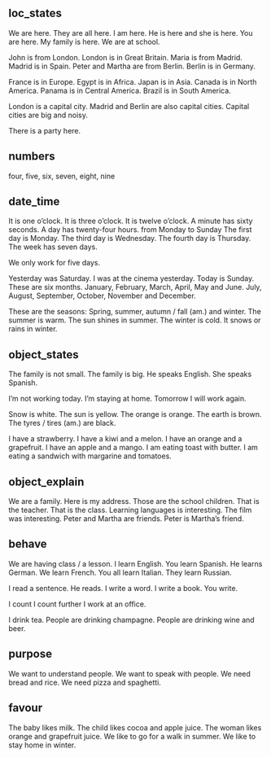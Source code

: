 ## loc_states
We are here.
They are all here.
I am here.
He is here and she is here.
You are here.
My family is here.
We are at school.

John is from London.
London is in Great Britain.
Maria is from Madrid.
Madrid is in Spain.
Peter and Martha are from Berlin.
Berlin is in Germany.

France is in Europe.
Egypt is in Africa.
Japan is in Asia.
Canada is in North America.
Panama is in Central America.
Brazil is in South America.

London is a capital city.
Madrid and Berlin are also capital cities.
Capital cities are big and noisy.

There is a party here.

## numbers
four, five, six, seven, eight, nine

## date_time
It is one o’clock.
It is three o’clock.
It is twelve o’clock.
A minute has sixty seconds.
A day has twenty-four hours.
from Monday to Sunday
The first day is Monday.
The third day is Wednesday.
The fourth day is Thursday.
The week has seven days.

We only work for five days.

Yesterday was Saturday.
I was at the cinema yesterday.
Today is Sunday.
These are six months.
January, February, March, April, May and June.
July, August, September, October, November and December.

These are the seasons:
    Spring, summer,
    autumn / fall (am.) and winter.
The summer is warm.
The sun shines in summer.
The winter is cold.
It snows or rains in winter.

## object_states
The family is not small.
The family is big.
He speaks English.
She speaks Spanish.

I’m not working today.
I’m staying at home.
Tomorrow I will work again.

Snow is white.
The sun is yellow.
The orange is orange.
The earth is brown.
The tyres / tires (am.) are black.

I have a strawberry.
I have a kiwi and a melon.
I have an orange and a grapefruit.
I have an apple and a mango.
I am eating toast with butter.
I am eating a sandwich with margarine and tomatoes.

## object_explain
We are a family.
Here is my address.
Those are the school children.
That is the teacher.
That is the class.
Learning languages is interesting.
The film was interesting.
Peter and Martha are friends.
Peter is Martha’s friend.

## behave
We are having class / a lesson.
I learn English.
You learn Spanish.
He learns German.
We learn French.
You all learn Italian.
They learn Russian.

I read a sentence.
He reads.
I write a word.
I write a book.
You write.

I count
I count further
I work at an office.

I drink tea.
People are drinking champagne.
People are drinking wine and beer.

## purpose
We want to understand people.
We want to speak with people.
We need bread and rice.
We need pizza and spaghetti.

## favour
The baby likes milk.
The child likes cocoa and apple juice.
The woman likes orange and grapefruit juice.
We like to go for a walk in summer.
We like to stay home in winter.


